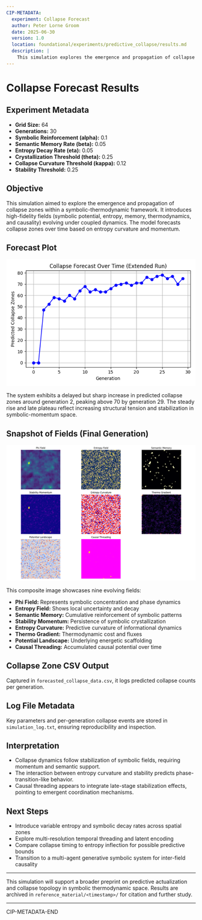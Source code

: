 ```yaml
---
CIP-METADATA:
  experiment: Collapse Forecast
  author: Peter Lorne Groom
  date: 2025-06-30
  version: 1.0
  location: foundational/experiments/predictive_collapse/results.md
  description: |
    This simulation explores the emergence and propagation of collapse zones within a symbolic-thermodynamic framework. It introduces high-fidelity fields (symbolic potential, entropy, memory, thermodynamics, and causality) evolving under coupled dynamics, forecasting collapse zones over time based on entropy curvature and momentum.
---
```

# Collapse Forecast Results

## Experiment Metadata

* **Grid Size:** 64
* **Generations:** 30
* **Symbolic Reinforcement (alpha):** 0.1
* **Semantic Memory Rate (beta):** 0.05
* **Entropy Decay Rate (eta):** 0.05
* **Crystallization Threshold (theta):** 0.25
* **Collapse Curvature Threshold (kappa):** 0.12
* **Stability Threshold:** 0.25

## Objective

This simulation aimed to explore the emergence and propagation of collapse zones within a symbolic-thermodynamic framework. It introduces high-fidelity fields (symbolic potential, entropy, memory, thermodynamics, and causality) evolving under coupled dynamics. The model forecasts collapse zones over time based on entropy curvature and momentum.

## Forecast Plot

![Forecasted Collapse Over Time](./reference_material/20250630_090133/forecasted_collapse_plot.png)

The system exhibits a delayed but sharp increase in predicted collapse zones around generation 2, peaking above 70 by generation 29. The steady rise and late plateau reflect increasing structural tension and stabilization in symbolic-momentum space.

## Snapshot of Fields (Final Generation)

![Snapshot Generation 29](./reference_material/20250630_090133/snapshot_generation_29.png)

This composite image showcases nine evolving fields:

* **Phi Field:** Represents symbolic concentration and phase dynamics
* **Entropy Field:** Shows local uncertainty and decay
* **Semantic Memory:** Cumulative reinforcement of symbolic patterns
* **Stability Momentum:** Persistence of symbolic crystallization
* **Entropy Curvature:** Predictive curvature of informational dynamics
* **Thermo Gradient:** Thermodynamic cost and fluxes
* **Potential Landscape:** Underlying energetic scaffolding
* **Causal Threading:** Accumulated causal potential over time

## Collapse Zone CSV Output

Captured in `forecasted_collapse_data.csv`, it logs predicted collapse counts per generation.

## Log File Metadata

Key parameters and per-generation collapse events are stored in `simulation_log.txt`, ensuring reproducibility and inspection.

## Interpretation

* Collapse dynamics follow stabilization of symbolic fields, requiring momentum and semantic support.
* The interaction between entropy curvature and stability predicts phase-transition-like behavior.
* Causal threading appears to integrate late-stage stabilization effects, pointing to emergent coordination mechanisms.

## Next Steps

* Introduce variable entropy and symbolic decay rates across spatial zones
* Explore multi-resolution temporal threading and latent encoding
* Compare collapse timing to entropy inflection for possible predictive bounds
* Transition to a multi-agent generative symbolic system for inter-field causality

---

This simulation will support a broader preprint on predictive actualization and collapse topology in symbolic thermodynamic space. Results are archived in `reference_material/<timestamp>/` for citation and further study.

---
CIP-METADATA-END
